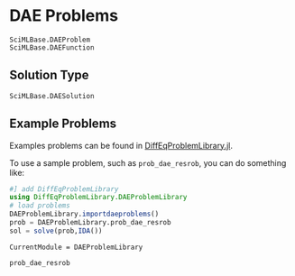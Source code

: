 # DAE Problems

```@docs
SciMLBase.DAEProblem
SciMLBase.DAEFunction
```

## Solution Type

```@docs
SciMLBase.DAESolution
```

## Example Problems

Examples problems can be found in [DiffEqProblemLibrary.jl](https://github.com/SciML/DiffEqProblemLibrary.jl/blob/master/src/dae_premade_problems.jl).

To use a sample problem, such as `prob_dae_resrob`, you can do something like:

```julia
#] add DiffEqProblemLibrary
using DiffEqProblemLibrary.DAEProblemLibrary
# load problems
DAEProblemLibrary.importdaeproblems()
prob = DAEProblemLibrary.prob_dae_resrob
sol = solve(prob,IDA())
```

```@meta
CurrentModule = DAEProblemLibrary
```

```@docs
prob_dae_resrob
```
